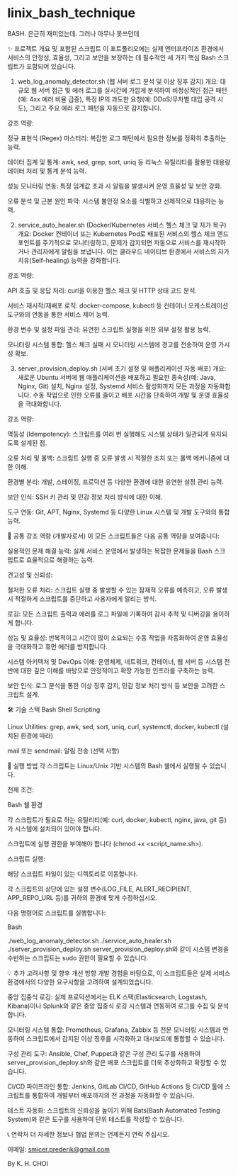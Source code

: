 # linix_bash_technique
BASH. 은근히 재미있는데. 그러나 아무나 못쓰던데


✨ 프로젝트 개요 및 포함된 스크립트
이 포트폴리오에는 실제 엔터프라이즈 환경에서 서비스의 안정성, 효율성, 그리고 보안을 보장하는 데 필수적인 세 가지 핵심 Bash 스크립트가 포함되어 있습니다.

1. web_log_anomaly_detector.sh (웹 서버 로그 분석 및 이상 징후 감지)
개요: 대규모 웹 서버 접근 및 에러 로그를 실시간에 가깝게 분석하여 비정상적인 접근 패턴(예: 4xx 에러 비율 급증), 특정 IP의 과도한 요청(예: DDoS/무차별 대입 공격 시도), 그리고 주요 에러 로그 패턴을 자동으로 감지합니다.

강조 역량:

정규 표현식 (Regex) 마스터리: 복잡한 로그 패턴에서 필요한 정보를 정확히 추출하는 능력.

데이터 집계 및 통계: awk, sed, grep, sort, uniq 등 리눅스 유틸리티를 활용한 대용량 데이터 처리 및 통계 분석 능력.

성능 모니터링 연동: 특정 임계값 초과 시 알림을 발생시켜 운영 효율성 및 보안 강화.

오류 분석 및 근본 원인 파악: 시스템 불안정 요소를 식별하고 선제적으로 대응하는 능력.

2. service_auto_healer.sh (Docker/Kubernetes 서비스 헬스 체크 및 자가 복구)
개요: Docker 컨테이너 또는 Kubernetes Pod로 배포된 서비스의 헬스 체크 엔드포인트를 주기적으로 모니터링하고, 문제가 감지되면 자동으로 서비스를 재시작하거나 관리자에게 알림을 보냅니다. 이는 클라우드 네이티브 환경에서 서비스의 자가 치유(Self-healing) 능력을 강화합니다.

강조 역량:

API 호출 및 응답 처리: curl을 이용한 헬스 체크 및 HTTP 상태 코드 분석.

서비스 재시작/재배포 로직: docker-compose, kubectl 등 컨테이너 오케스트레이션 도구와의 연동을 통한 서비스 제어 능력.

환경 변수 및 설정 파일 관리: 유연한 스크립트 실행을 위한 외부 설정 활용 능력.

모니터링 시스템 통합: 헬스 체크 실패 시 모니터링 시스템에 경고를 전송하여 운영 가시성 확보.

3. server_provision_deploy.sh (서버 초기 설정 및 애플리케이션 자동 배포)
개요: 새로운 Ubuntu 서버에 웹 애플리케이션을 배포하고 필요한 종속성(예: Java, Nginx, Git) 설치, Nginx 설정, Systemd 서비스 활성화까지 모든 과정을 자동화합니다. 수동 작업으로 인한 오류를 줄이고 배포 시간을 단축하여 개발 및 운영 효율성을 극대화합니다.

강조 역량:

멱등성 (Idempotency): 스크립트를 여러 번 실행해도 시스템 상태가 일관되게 유지되도록 설계된 점.

오류 처리 및 롤백: 스크립트 실행 중 오류 발생 시 적절한 조치 또는 롤백 메커니즘에 대한 이해.

환경별 분리: 개발, 스테이징, 프로덕션 등 다양한 환경에 대한 유연한 설정 관리 능력.

보안 인식: SSH 키 관리 및 민감 정보 처리 방식에 대한 이해.

도구 연동: Git, APT, Nginx, Systemd 등 다양한 Linux 시스템 및 개발 도구와의 통합 능력.

🌟 공통 강조 역량 (개발자로서)
이 모든 스크립트들은 다음 공통 역량을 보여줍니다:

실용적인 문제 해결 능력: 실제 서비스 운영에서 발생하는 복잡한 문제들을 Bash 스크립트로 효율적으로 해결하는 능력.

견고성 및 신뢰성:

철저한 오류 처리: 스크립트 실행 중 발생할 수 있는 잠재적 오류를 예측하고, 오류 발생 시 적절하게 스크립트를 중단하고 사용자에게 알리는 방식.

로깅: 모든 스크립트 출력과 에러를 로그 파일에 기록하여 감사 추적 및 디버깅을 용이하게 합니다.

성능 및 효율성: 반복적이고 시간이 많이 소요되는 수동 작업을 자동화하여 운영 효율성을 극대화하고 휴먼 에러를 방지합니다.

시스템 아키텍처 및 DevOps 이해: 운영체제, 네트워크, 컨테이너, 웹 서버 등 시스템 전반에 대한 깊은 이해를 바탕으로 안정적이고 확장 가능한 인프라를 구축하는 능력.

보안 인식: 로그 분석을 통한 이상 징후 감지, 민감 정보 처리 방식 등 보안을 고려한 스크립트 설계.

🛠️ 기술 스택
Bash Shell Scripting

Linux Utilities: grep, awk, sed, sort, uniq, curl, systemctl, docker, kubectl (설치된 환경에 따라)

mail 또는 sendmail: 알림 전송 (선택 사항)

🚀 실행 방법
각 스크립트는 Linux/Unix 기반 시스템의 Bash 쉘에서 실행될 수 있습니다.

전제 조건:

Bash 쉘 환경

각 스크립트가 필요로 하는 유틸리티(예: curl, docker, kubectl, nginx, java, git 등)가 시스템에 설치되어 있어야 합니다.

스크립트에 실행 권한을 부여해야 합니다 (chmod +x <script_name.sh>).

스크립트 실행:

해당 스크립트 파일이 있는 디렉토리로 이동합니다.

각 스크립트의 상단에 있는 설정 변수(LOG_FILE, ALERT_RECIPIENT, APP_REPO_URL 등)를 귀하의 환경에 맞게 수정하십시오.

다음 명령어로 스크립트를 실행합니다:

Bash

./web_log_anomaly_detector.sh
./service_auto_healer.sh
./server_provision_deploy.sh
server_provision_deploy.sh와 같이 시스템 변경을 수반하는 스크립트는 sudo 권한이 필요할 수 있습니다.

💡 추가 고려사항 및 향후 개선 방향
개발 경험을 바탕으로, 이 스크립트들은 실제 서비스 환경에서의 다양한 요구사항을 고려하여 설계되었습니다.

중앙 집중식 로깅: 실제 프로덕션에서는 ELK 스택(Elasticsearch, Logstash, Kibana)이나 Splunk와 같은 중앙 집중식 로깅 시스템과 연동하여 로그를 수집 및 분석합니다.

모니터링 시스템 통합: Prometheus, Grafana, Zabbix 등 전문 모니터링 시스템과 연동하여 스크립트에서 감지된 이상 징후를 시각화하고 대시보드에 통합할 수 있습니다.

구성 관리 도구: Ansible, Chef, Puppet과 같은 구성 관리 도구를 사용하여 server_provision_deploy.sh와 같은 배포 스크립트를 더욱 추상화하고 확장할 수 있습니다.

CI/CD 파이프라인 통합: Jenkins, GitLab CI/CD, GitHub Actions 등 CI/CD 툴에 스크립트를 통합하여 개발부터 배포까지의 전 과정을 자동화할 수 있습니다.

테스트 자동화: 스크립트의 신뢰성을 높이기 위해 Bats(Bash Automated Testing System)와 같은 도구를 사용하여 단위 테스트를 작성할 수 있습니다.

📞 연락처
더 자세한 정보나 협업 문의는 언제든지 연락 주십시오.

이메일: smicer.prederik@gmail.com

By K. H. CHOI
